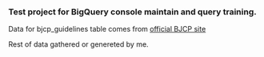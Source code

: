 ### Test project for BigQuery console maintain and query training.  
Data for bjcp_guidelines table comes from [official BJCP site](https://www.bjcp.org/bjcp-style-guidelines/)  

Rest of data gathered or genereted by me.
